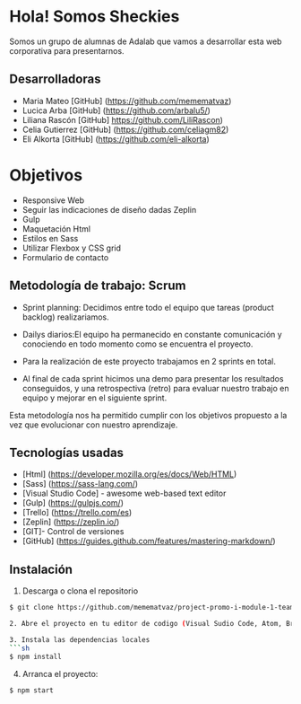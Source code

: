 # Hola! Somos Sheckies
Somos un grupo de alumnas de Adalab que vamos a desarrollar esta web corporativa para presentarnos.

## Desarrolladoras

- Maria Mateo [GitHub] (https://github.com/memematvaz) 
- Lucica Arba [GitHub] (https://github.com/arbalu5/) 
- Liliana Rascón [GitHub] https://github.com/LiliRascon) 
- Celia Gutierrez [GitHub] (https://github.com/celiagm82) 
- Eli Alkorta [GitHub] (https://github.com/eli-alkorta)


# Objetivos 

* Responsive Web
* Seguir las indicaciones de diseño dadas Zeplin
* Gulp
* Maquetación Html
* Estilos en Sass
* Utilizar Flexbox y CSS grid
* Formulario de contacto

## Metodología de trabajo: Scrum

- Sprint planning: Decidimos entre todo el equipo que tareas (product backlog) realizariamos.

- Dailys diarios:El equipo ha permanecido en constante comunicación y conociendo en todo momento como se encuentra el proyecto.

- Para la realización de este proyecto trabajamos en 2 sprints en total.

- Al final de cada sprint hicimos una demo para presentar los resultados conseguidos, y una retrospectiva (retro) para evaluar nuestro trabajo en equipo y mejorar en el siguiente sprint.

Esta metodología nos ha permitido cumplir con los objetivos propuesto a la vez que evolucionar con nuestro aprendizaje.

## Tecnologías usadas 

* [Html] (https://developer.mozilla.org/es/docs/Web/HTML) 
* [Sass] (https://sass-lang.com/)
* [Visual Studio Code] - awesome web-based text editor
* [Gulp] (https://gulpjs.com/) 
* [Trello] (https://trello.com/es)
* [Zeplin] (https://zeplin.io/)
* [GIT]- Control de versiones
* [GitHub] (https://guides.github.com/features/mastering-markdown/)

## Instalación 

1. Descarga o clona el repositorio
```sh
$ git clone https://github.com/memematvaz/project-promo-i-module-1-team-4-afternoon.git

2. Abre el proyecto en tu editor de codigo (Visual Sudio Code, Atom, Brackets...)

3. Instala las dependencias locales
```sh
$ npm install
```
4. Arranca el proyecto:
```sh
$ npm start
```

